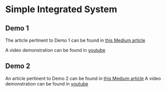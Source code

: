 # Simple Integrated System

## Demo 1
The article pertinent to Demo 1 can be found in [this Medium article](https://medium.com/@rocheinside/get-your-linux-computer-to-communicate-with-a-microcontroller-finale-putting-everything-to-19e558916b18)

A video demonstration can be found in [youtube](https://youtu.be/1-XOoO1cjXc?si=miGZPy8AHBMqkSbN)

## Demo 2
An article pertinent to Demo 2 can be found in [this Medium article](https://medium.com/@rocheinside/sending-a-struct-using-i2c-979f05dc8a5b)
A video demonstration can be found in [youtube](https://www.youtube.com/watch?v=W_JbGLH2itU)


